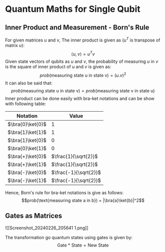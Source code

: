 # Quantum Maths for Single Qubit
## Inner Product and Measurement - Born's Rule

For given matrices $u$ and $v$, The inner product is given as ($u^T$ is transpose of matrix $u$): $$⟨u,v⟩ = u^Tv$$
Given state vectors of qubits as $u$ and $v$,  the probability of measuring $u$ in $v$ is the square of inner product of $u$ and $v$ is given as: $$prob(\text{measuring state u in state v}) = (u.v)^2$$
It can also be said that: $$prob(\text{measuring state u in state v}) = prob(\text{measuring state v in state u})$$
Inner product can be done easily with bra-ket notations and can be show with following table:

| Notation | Value |
| ---- | ---- |
| $\bra{0}\ket{0}$ | $1$ |
| $\bra{1}\ket{1}$ | $1$ |
| $\bra{1}\ket{0}$ | $0$ |
| $\bra{0}\ket{1}$ | $0$ |
| $\bra{+}\ket{0}$ | $\frac{1}{\sqrt{2}}$ |
| $\bra{+}\ket{1}$ | $\frac{1}{\sqrt{2}}$ |
| $\bra{-}\ket{0}$ | $\frac{-1}{\sqrt{2}}$ |
| $\bra{-}\ket{1}$ | $\frac{-1}{\sqrt{2}}$ |

Hence, Born's rule for bra-ket notations is give as follows: $$prob(\text{measuring state a in b}) = |\bra{a}\ket{b}|^2$$

## Gates as Matrices

![[Screenshot_20240226_205641 1.png]]

The transformation go quantum states using gates is given by: $$\text{Gate * State} = \text{New State}$$
